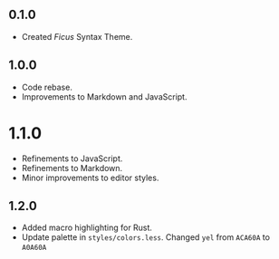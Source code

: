 ## 0.1.0
- Created *Ficus* Syntax Theme.

## 1.0.0
- Code rebase.
- Improvements to Markdown and JavaScript.

# 1.1.0
- Refinements to JavaScript.
- Refinements to Markdown.
- Minor improvements to editor styles.

## 1.2.0
- Added macro highlighting for Rust.
- Update palette in `styles/colors.less`. Changed `yel` from `ACA60A` to `A0A60A`
